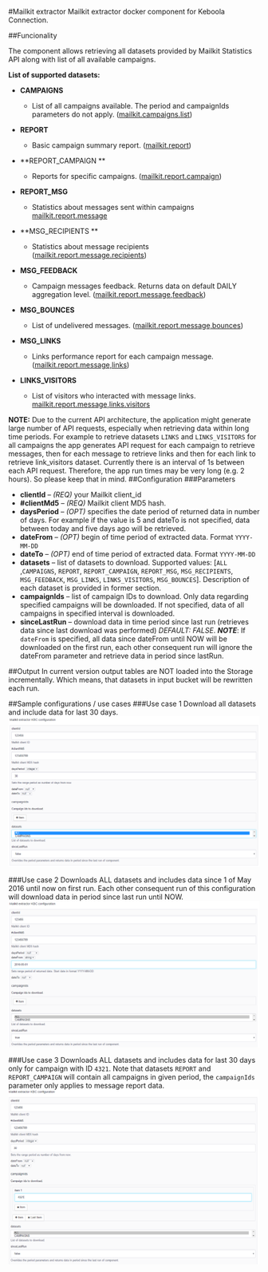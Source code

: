 #Mailkit extractor
Mailkit extractor docker component for Keboola Connection.

##Funcionality

The component allows retrieving all datasets provided by Mailkit Statistics API along with list of all available campaigns. 

**List of supported datasets:**

- **CAMPAIGNS**
    - List of all campaigns available. The period and campaignIds parameters do not apply.
      ([mailkit.campaigns.list](https://www.mailkit.eu/cz/napoveda-pomoc/dokumentace/api/sprava-kampani/mailkitcampaignslist/))

- **REPORT**
    - Basic campaign summary report.
      ([mailkit.report](https://www.mailkit.eu/cz/napoveda-pomoc/dokumentace/api/statistiky/mailkitreport/))
- **REPORT_CAMPAIGN **
    - Reports for specific campaigns.
     ([mailkit.report.campaign](https://www.mailkit.eu/cz/napoveda-pomoc/dokumentace/api/statistiky/mailkitreportcampaign/))

- **REPORT_MSG**
    - Statistics about messages sent within campaigns
    [mailkit.report.message](https://www.mailkit.eu/cz/napoveda-pomoc/dokumentace/api/statistiky/mailkitreportmessage/)

- **MSG_RECIPIENTS **
    - Statistics about message recipients
    ([mailkit.report.message.recipients](https://www.mailkit.eu/cz/napoveda-pomoc/dokumentace/api/statistiky/mailkitreportmessagerecipients/))

- **MSG_FEEDBACK**
    - Campaign messages feedback. Returns data on default DAILY aggregation level. ([mailkit.report.message,feedback](https://www.mailkit.eu/cz/napoveda-pomoc/dokumentace/api/statistiky/mailkitreportmessagefeedback/))

- **MSG_BOUNCES**
    - List of undelivered messages.
      ([mailkit.report.message,bounces](https://www.mailkit.eu/cz/napoveda-pomoc/dokumentace/api/statistiky/mailkitreportmessagebounces/))

- **MSG_LINKS**
    - Links performance report for each campaign message. 
    ([mailkit.report.message,links](https://www.mailkit.eu/cz/napoveda-pomoc/dokumentace/api/statistiky/mailkitreportmessagelinks/))

- **LINKS_VISITORS**
    - List of visitors who interacted with message links.
      [mailkit.report.message,links.visitors](https://www.mailkit.eu/cz/napoveda-pomoc/dokumentace/api/statistiky/mailkitreportmessagelinksvisitors/)

**NOTE:** Due to the current API architecture, the application might generate large number of API requests, especially when retrieving data within long time periods. For example to retrieve datasets `LINKS` and `LINKS_VISITORS` for all campaigns the app generates API request for each campaign to retrieve messages, then for each message to retrieve links and then for each link to retrieve link_visitors dataset. Currently there is an interval of 1s between each API request. Therefore, the app run times may be very long (e.g. 2 hours). So please keep that in mind. 
##Configuration
###Parameters
- **clientId** – *(REQ)* your Mailkit client_id
- **#clientMd5** – *(REQ)* Mailkit client MD5
     hash.
- **daysPeriod** – *(OPT)* specifies the date
     period of returned data in number of days. For example if the value is 5
     and dateTo is not specified, data between today and five days ago will be
     retrieved. 
- **dateFrom** – *(OPT)* begin of time period
     of extracted data. Format `YYYY-MM-DD`
- **dateTo** – *(OPT)* end of time period of
     extracted data. Format `YYYY-MM-DD`
- **datasets** – list of datasets to download. Supported values:    [`ALL` ,`CAMPAIGNS`, `REPORT`, `REPORT_CAMPAIGN`, `REPORT_MSG`, `MSG_RECIPIENTS`, `MSG_FEEDBACK`, `MSG_LINKS`, `LINKS_VISITORS`,         `MSG_BOUNCES`]. Description of each dataset is provided in former section.
- **campaignIds** – list of campaign IDs to download. Only data regarding specified campaigns will be downloaded. If not specified, data of all campaigns in specified interval is downloaded. 
- **sinceLastRun** – download data in time period since last run (retrieves data since last download was performed) *DEFAULT: FALSE*. ***NOTE***: If `dateFrom` is specified, all data since dateFrom until NOW
     will be downloaded on the first run, each other consequent run will ignore the dateFrom parameter and retrieve data in period since lastRun.

##Output
In current version output tables are NOT loaded into the Storage incrementally. Which means, that datasets in input bucket will be rewritten each run.

 

##Sample configurations / use cases
###Use case 1
Download all datasets and include data for last 30 days. 
![](https://raw.githubusercontent.com/davidesner/keboola-mailkit-ex/master/img/use_case1.png)

###Use case 2
Downloads ALL datasets and includes data since 1 of May 2016 until now on first run. Each other consequent run of this configuration will download data in period since last run until NOW.
![](https://raw.githubusercontent.com/davidesner/keboola-mailkit-ex/master/img/use_case2.png)

###Use case 3
Downloads ALL datasets and includes data for last 30 days only for campaign with ID `4321`. 
Note that datasets `REPORT` and `REPORT_CAMPAIGN` will contain all campaigns in given period, the `campaignIds` parameter only applies to message report data.
![](https://raw.githubusercontent.com/davidesner/keboola-mailkit-ex/master/img/use_case3.png)